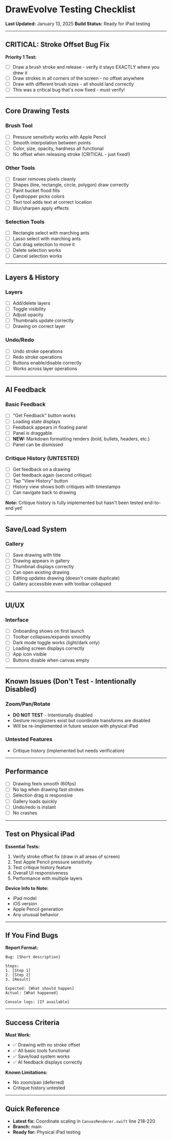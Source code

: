 # DrawEvolve Testing Checklist

**Last Updated:** January 13, 2025
**Build Status:** Ready for iPad testing

---

## CRITICAL: Stroke Offset Bug Fix

**Priority 1 Test:**
- [ ] Draw a brush stroke and release - verify it stays EXACTLY where you drew it
- [ ] Draw strokes in all corners of the screen - no offset anywhere
- [ ] Draw with different brush sizes - all should land correctly
- [ ] This was a critical bug that's now fixed - must verify!

---

## Core Drawing Tests

### Brush Tool
- [ ] Pressure sensitivity works with Apple Pencil
- [ ] Smooth interpolation between points
- [ ] Color, size, opacity, hardness all functional
- [ ] No offset when releasing stroke (CRITICAL - just fixed!)

### Other Tools
- [ ] Eraser removes pixels cleanly
- [ ] Shapes (line, rectangle, circle, polygon) draw correctly
- [ ] Paint bucket flood fills
- [ ] Eyedropper picks colors
- [ ] Text tool adds text at correct location
- [ ] Blur/sharpen apply effects

### Selection Tools
- [ ] Rectangle select with marching ants
- [ ] Lasso select with marching ants
- [ ] Can drag selection to move it
- [ ] Delete selection works
- [ ] Cancel selection works

---

## Layers & History

### Layers
- [ ] Add/delete layers
- [ ] Toggle visibility
- [ ] Adjust opacity
- [ ] Thumbnails update correctly
- [ ] Drawing on correct layer

### Undo/Redo
- [ ] Undo stroke operations
- [ ] Redo stroke operations
- [ ] Buttons enable/disable correctly
- [ ] Works across layer operations

---

## AI Feedback

### Basic Feedback
- [ ] "Get Feedback" button works
- [ ] Loading state displays
- [ ] Feedback appears in floating panel
- [ ] Panel is draggable
- [ ] **NEW:** Markdown formatting renders (bold, bullets, headers, etc.)
- [ ] Panel can be dismissed

### Critique History (UNTESTED)
- [ ] Get feedback on a drawing
- [ ] Get feedback again (second critique)
- [ ] Tap "View History" button
- [ ] History view shows both critiques with timestamps
- [ ] Can navigate back to drawing

**Note:** Critique history is fully implemented but hasn't been tested end-to-end yet!

---

## Save/Load System

### Gallery
- [ ] Save drawing with title
- [ ] Drawing appears in gallery
- [ ] Thumbnail displays correctly
- [ ] Can open existing drawing
- [ ] Editing updates drawing (doesn't create duplicate)
- [ ] Gallery accessible even with toolbar collapsed

---

## UI/UX

### Interface
- [ ] Onboarding shows on first launch
- [ ] Toolbar collapses/expands smoothly
- [ ] Dark mode toggle works (light/dark only)
- [ ] Loading screen displays correctly
- [ ] App icon visible
- [ ] Buttons disable when canvas empty

---

## Known Issues (Don't Test - Intentionally Disabled)

### Zoom/Pan/Rotate
- **DO NOT TEST** - Intentionally disabled
- Gesture recognizers exist but coordinate transforms are disabled
- Will be re-implemented in future session with physical iPad

### Untested Features
- Critique history (implemented but needs verification)

---

## Performance

- [ ] Drawing feels smooth (60fps)
- [ ] No lag when drawing fast strokes
- [ ] Selection drag is responsive
- [ ] Gallery loads quickly
- [ ] Undo/redo is instant
- [ ] No crashes

---

## Test on Physical iPad

**Essential Tests:**
1. Verify stroke offset fix (draw in all areas of screen)
2. Test Apple Pencil pressure sensitivity
3. Test critique history feature
4. Overall UI responsiveness
5. Performance with multiple layers

**Device Info to Note:**
- iPad model
- iOS version
- Apple Pencil generation
- Any unusual behavior

---

## If You Find Bugs

**Report Format:**
```
Bug: [Short description]

Steps:
1. [Step 1]
2. [Step 2]
3. [Result]

Expected: [What should happen]
Actual: [What happened]

Console logs: [If available]
```

---

## Success Criteria

**Must Work:**
- ✅ Drawing with no stroke offset
- ✅ All basic tools functional
- ✅ Save/load system works
- ✅ AI feedback displays correctly

**Known Limitations:**
- No zoom/pan (deferred)
- Critique history untested

---

## Quick Reference

- **Latest fix:** Coordinate scaling in `CanvasRenderer.swift` line 218-220
- **Branch:** main
- **Ready for:** Physical iPad testing
